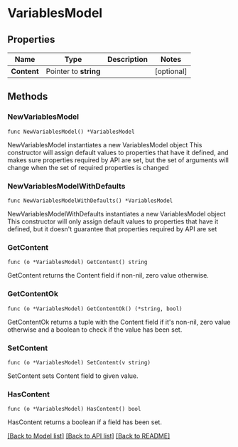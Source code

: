 # VariablesModel

## Properties

Name | Type | Description | Notes
------------ | ------------- | ------------- | -------------
**Content** | Pointer to **string** |  | [optional] 

## Methods

### NewVariablesModel

`func NewVariablesModel() *VariablesModel`

NewVariablesModel instantiates a new VariablesModel object
This constructor will assign default values to properties that have it defined,
and makes sure properties required by API are set, but the set of arguments
will change when the set of required properties is changed

### NewVariablesModelWithDefaults

`func NewVariablesModelWithDefaults() *VariablesModel`

NewVariablesModelWithDefaults instantiates a new VariablesModel object
This constructor will only assign default values to properties that have it defined,
but it doesn't guarantee that properties required by API are set

### GetContent

`func (o *VariablesModel) GetContent() string`

GetContent returns the Content field if non-nil, zero value otherwise.

### GetContentOk

`func (o *VariablesModel) GetContentOk() (*string, bool)`

GetContentOk returns a tuple with the Content field if it's non-nil, zero value otherwise
and a boolean to check if the value has been set.

### SetContent

`func (o *VariablesModel) SetContent(v string)`

SetContent sets Content field to given value.

### HasContent

`func (o *VariablesModel) HasContent() bool`

HasContent returns a boolean if a field has been set.


[[Back to Model list]](../README.md#documentation-for-models) [[Back to API list]](../README.md#documentation-for-api-endpoints) [[Back to README]](../README.md)


